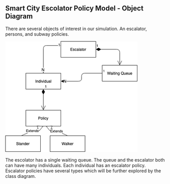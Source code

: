 ## Smart City Escolator Policy Model - Object Diagram

There are several objects of interest in our simulation.  An escalator, persons, and subway policies. 


![Example Object Diagram](../images/object.png)

The escolator has a single waiting queue.  The queue and the escalator both can have many individuals.  Each individual has an escalator policy.   Escalator policies have several types which will be further explored by the class diagram.